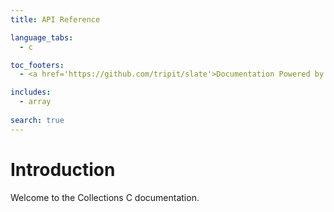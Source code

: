 ```yaml
---
title: API Reference

language_tabs:
  - c

toc_footers:
  - <a href='https://github.com/tripit/slate'>Documentation Powered by Slate</a>

includes:
  - array
  
search: true
---
```


# Introduction

Welcome to the Collections C documentation.
